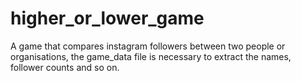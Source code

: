 # higher_or_lower_game

A game that compares instagram followers between two people or organisations, the game_data file is necessary to extract the names, follower counts and so on.

